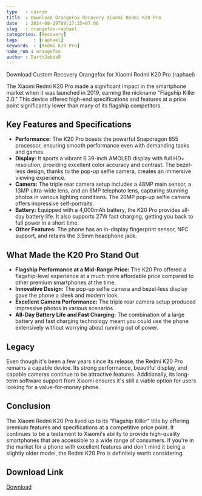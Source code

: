 ```yaml
---
type   : cusrom
title  : Download OrangeFox Recovery Xiaomi Redmi K20 Pro
date   : 2024-08-29T09:17:35+07:00
slug   : orangefox-raphael
categories: [Recovery]
tags      : [raphael]
keywords  : [Redmi K20 Pro]
name_rom : orangefox
author : DarthJabba9
---
```


Download Custom Recovery Orangefox for Xiaomi Redmi K20 Pro (raphael)


The Xiaomi Redmi K20 Pro made a significant impact in the smartphone market when it was launched in 2019, earning the nickname "Flagship Killer 2.0."  This device offered high-end specifications and features at a price point significantly lower than many of its flagship competitors. 

## Key Features and Specifications

* **Performance:** The K20 Pro boasts the powerful Snapdragon 855 processor, ensuring smooth performance even with demanding tasks and games. 
* **Display:** It sports a vibrant 6.39-inch AMOLED display with full HD+ resolution, providing excellent color accuracy and contrast. The bezel-less design, thanks to the pop-up selfie camera, creates an immersive viewing experience. 
* **Camera:** The triple rear camera setup includes a 48MP main sensor, a 13MP ultra-wide lens, and an 8MP telephoto lens, capturing stunning photos in various lighting conditions. The 20MP pop-up selfie camera offers impressive self-portraits.
* **Battery:** Equipped with a 4,000mAh battery, the K20 Pro provides all-day battery life. It also supports 27W fast charging, getting you back to full power in a short time.
* **Other Features:** The phone has an in-display fingerprint sensor, NFC support, and retains the 3.5mm headphone jack.

## What Made the K20 Pro Stand Out

* **Flagship Performance at a Mid-Range Price:** The K20 Pro offered a flagship-level experience at a much more affordable price compared to other premium smartphones at the time.
* **Innovative Design:** The pop-up selfie camera and bezel-less display gave the phone a sleek and modern look. 
* **Excellent Camera Performance:** The triple rear camera setup produced impressive photos in various scenarios.
* **All-Day Battery Life and Fast Charging:** The combination of a large battery and fast charging technology meant you could use the phone extensively without worrying about running out of power.

## Legacy

Even though it's been a few years since its release, the Redmi K20 Pro remains a capable device. Its strong performance, beautiful display, and capable cameras continue to be attractive features. Additionally, its long-term software support from Xiaomi ensures it's still a viable option for users looking for a value-for-money phone.

## Conclusion

The Xiaomi Redmi K20 Pro lived up to its "Flagship Killer" title by offering premium features and specifications at a competitive price point. It continues to be a testament to Xiaomi's ability to provide high-quality smartphones that are accessible to a wide range of consumers. If you're in the market for a phone with excellent features and don't mind it being a slightly older model, the Redmi K20 Pro is definitely worth considering. 


## Download Link
[Download](https://orangefox.download/device/raphael)



